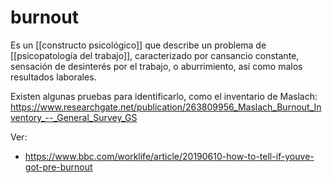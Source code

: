 # burnout
Es un [[constructo psicológico]] que describe un problema de [[psicopatología del trabajo]], caracterizado por cansancio constante, sensación de desinterés por el trabajo, o aburrimiento, así como malos resultados laborales.

Existen algunas pruebas para identificarlo, como el inventario de Maslach: https://www.researchgate.net/publication/263809956_Maslach_Burnout_Inventory_--_General_Survey_GS

Ver:

- https://www.bbc.com/worklife/article/20190610-how-to-tell-if-youve-got-pre-burnout